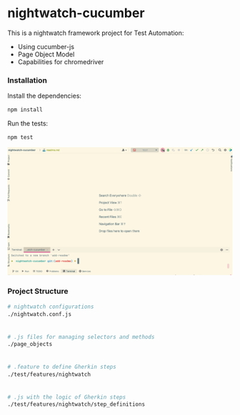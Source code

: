# nightwatch-cucumber

This is a nightwatch framework project for Test Automation:

* Using cucumber-js
* Page Object Model
* Capabilities for chromedriver

### Installation

Install the dependencies:

```sh 
npm install
```

Run the tests:

```sh 
npm test
```
![](https://github.com/josuecjmm/nightwatch-cucumber/blob/main/gif/run.gif)

### Project Structure

```sh 
# nightwatch configurations
./nightwatch.conf.js


# .js files for managing selectors and methods
./page_objects 


# .feature to define Gherkin steps
./test/features/nightwatch 


# .js with the logic of Gherkin steps
./test/features/nightwatch/step_definitions 
```
